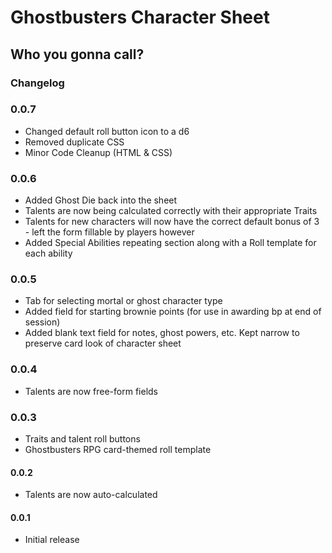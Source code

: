 # Ghostbusters Character Sheet

## Who you gonna call?

### Changelog

### 0.0.7
* Changed default roll button icon to a d6
* Removed duplicate CSS
* Minor Code Cleanup (HTML & CSS)

### 0.0.6
* Added Ghost Die back into the sheet
* Talents are now being calculated correctly with their appropriate Traits
* Talents for new characters will now have the correct default bonus of 3 - left the form fillable by players however
* Added Special Abilities repeating section along with a Roll template for each ability

### 0.0.5
* Tab for selecting mortal or ghost character type
* Added field for starting brownie points (for use in awarding bp at end of session)
* Added blank text field for notes, ghost powers, etc. Kept narrow to preserve card look of character sheet

### 0.0.4

* Talents are now free-form fields

### 0.0.3

* Traits and talent roll buttons
* Ghostbusters RPG card-themed roll template

#### 0.0.2

* Talents are now auto-calculated

#### 0.0.1

* Initial release

